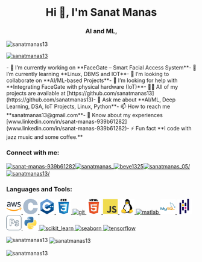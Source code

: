 <h1 align="center">Hi 👋, I'm Sanat Manas</h1><h3 align="center">AI and ML,</h3><p align="left"> <img src="https://komarev.com/ghpvc/?username=sanatmanas13&label=Profile%20views&color=0e75b6&style=flat" alt="sanatmanas13" /> </p><p align="left"> <a href="https://github.com/ryo-ma/github-profile-trophy"><img src="https://github-profile-trophy.vercel.app/?username=sanatmanas13" alt="sanatmanas13" /></a> </p>- 🔭 I’m currently working on **FaceGate – Smart Facial Access System**- 🌱 I’m currently learning **Linux, DBMS and IOT**- 👯 I’m looking to collaborate on **AI/ML-based Projects**- 🤝 I’m looking for help with **Integrating FaceGate with physical hardware (IoT)**- 👨‍💻 All of my projects are available at [https://github.com/sanatmanas13](https://github.com/sanatmanas13)- 💬 Ask me about **AI/ML, Deep Learning, DSA, IoT Projects, Linux, Python**- 📫 How to reach me **sanatmanas13@gmail.com**- 📄 Know about my experiences [www.linkedin.com/in/sanat-manas-939b61282](www.linkedin.com/in/sanat-manas-939b61282)- ⚡ Fun fact **I code with jazz music and some coffee.**<h3 align="left">Connect with me:</h3><p align="left"><a href="https://linkedin.com/in/sanat-manas-939b61282" target="blank"><img align="center" src="https://raw.githubusercontent.com/rahuldkjain/github-profile-readme-generator/master/src/images/icons/Social/linked-in-alt.svg" alt="sanat-manas-939b61282" height="30" width="40" /></a><a href="https://instagram.com/sanatmanas_" target="blank"><img align="center" src="https://raw.githubusercontent.com/rahuldkjain/github-profile-readme-generator/master/src/images/icons/Social/instagram.svg" alt="sanatmanas_" height="30" width="40" /></a><a href="https://www.hackerrank.com/beve1325" target="blank"><img align="center" src="https://raw.githubusercontent.com/rahuldkjain/github-profile-readme-generator/master/src/images/icons/Social/hackerrank.svg" alt="beve1325" height="30" width="40" /></a><a href="https://www.leetcode.com/sanatmanas_05/" target="blank"><img align="center" src="https://raw.githubusercontent.com/rahuldkjain/github-profile-readme-generator/master/src/images/icons/Social/leet-code.svg" alt="sanatmanas_05/" height="30" width="40" /></a><a href="https://www.hackerearth.com/sanatmanas13/" target="blank"><img align="center" src="https://raw.githubusercontent.com/rahuldkjain/github-profile-readme-generator/master/src/images/icons/Social/hackerearth.svg" alt="sanatmanas13/" height="30" width="40" /></a></p><h3 align="left">Languages and Tools:</h3><p align="left"> <a href="https://aws.amazon.com" target="_blank" rel="noreferrer"> <img src="https://raw.githubusercontent.com/devicons/devicon/master/icons/amazonwebservices/amazonwebservices-original-wordmark.svg" alt="aws" width="40" height="40"/> </a> <a href="https://www.cprogramming.com/" target="_blank" rel="noreferrer"> <img src="https://raw.githubusercontent.com/devicons/devicon/master/icons/c/c-original.svg" alt="c" width="40" height="40"/> </a> <a href="https://www.w3schools.com/cpp/" target="_blank" rel="noreferrer"> <img src="https://raw.githubusercontent.com/devicons/devicon/master/icons/cplusplus/cplusplus-original.svg" alt="cplusplus" width="40" height="40"/> </a> <a href="https://www.w3schools.com/css/" target="_blank" rel="noreferrer"> <img src="https://raw.githubusercontent.com/devicons/devicon/master/icons/css3/css3-original-wordmark.svg" alt="css3" width="40" height="40"/> </a> <a href="https://git-scm.com/" target="_blank" rel="noreferrer"> <img src="https://www.vectorlogo.zone/logos/git-scm/git-scm-icon.svg" alt="git" width="40" height="40"/> </a> <a href="https://www.w3.org/html/" target="_blank" rel="noreferrer"> <img src="https://raw.githubusercontent.com/devicons/devicon/master/icons/html5/html5-original-wordmark.svg" alt="html5" width="40" height="40"/> </a> <a href="https://developer.mozilla.org/en-US/docs/Web/JavaScript" target="_blank" rel="noreferrer"> <img src="https://raw.githubusercontent.com/devicons/devicon/master/icons/javascript/javascript-original.svg" alt="javascript" width="40" height="40"/> </a> <a href="https://www.linux.org/" target="_blank" rel="noreferrer"> <img src="https://raw.githubusercontent.com/devicons/devicon/master/icons/linux/linux-original.svg" alt="linux" width="40" height="40"/> </a> <a href="https://www.mathworks.com/" target="_blank" rel="noreferrer"> <img src="https://upload.wikimedia.org/wikipedia/commons/2/21/Matlab_Logo.png" alt="matlab" width="40" height="40"/> </a> <a href="https://www.mysql.com/" target="_blank" rel="noreferrer"> <img src="https://raw.githubusercontent.com/devicons/devicon/master/icons/mysql/mysql-original-wordmark.svg" alt="mysql" width="40" height="40"/> </a> <a href="https://pandas.pydata.org/" target="_blank" rel="noreferrer"> <img src="https://raw.githubusercontent.com/devicons/devicon/2ae2a900d2f041da66e950e4d48052658d850630/icons/pandas/pandas-original.svg" alt="pandas" width="40" height="40"/> </a> <a href="https://www.photoshop.com/en" target="_blank" rel="noreferrer"> <img src="https://raw.githubusercontent.com/devicons/devicon/master/icons/photoshop/photoshop-line.svg" alt="photoshop" width="40" height="40"/> </a> <a href="https://www.python.org" target="_blank" rel="noreferrer"> <img src="https://raw.githubusercontent.com/devicons/devicon/master/icons/python/python-original.svg" alt="python" width="40" height="40"/> </a> <a href="https://scikit-learn.org/" target="_blank" rel="noreferrer"> <img src="https://upload.wikimedia.org/wikipedia/commons/0/05/Scikit_learn_logo_small.svg" alt="scikit_learn" width="40" height="40"/> </a> <a href="https://seaborn.pydata.org/" target="_blank" rel="noreferrer"> <img src="https://seaborn.pydata.org/_images/logo-mark-lightbg.svg" alt="seaborn" width="40" height="40"/> </a> <a href="https://www.tensorflow.org" target="_blank" rel="noreferrer"> <img src="https://www.vectorlogo.zone/logos/tensorflow/tensorflow-icon.svg" alt="tensorflow" width="40" height="40"/> </a> </p><p><img align="left" src="https://github-readme-stats.vercel.app/api/top-langs?username=sanatmanas13&show_icons=true&locale=en&layout=compact" alt="sanatmanas13" /></p><p>&nbsp;<img align="center" src="https://github-readme-stats.vercel.app/api?username=sanatmanas13&show_icons=true&locale=en" alt="sanatmanas13" /></p><p><img align="center" src="https://github-readme-streak-stats.herokuapp.com/?user=sanatmanas13&" alt="sanatmanas13" /></p>
